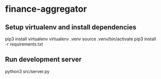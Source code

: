 # finance-aggregator

## Setup virtualenv and install dependencies

pip3 install virtualenv
virtualenv .venv
source .venv/bin/activate
pip3 install -r requirements.txt

## Run development server

python3 src/server.py